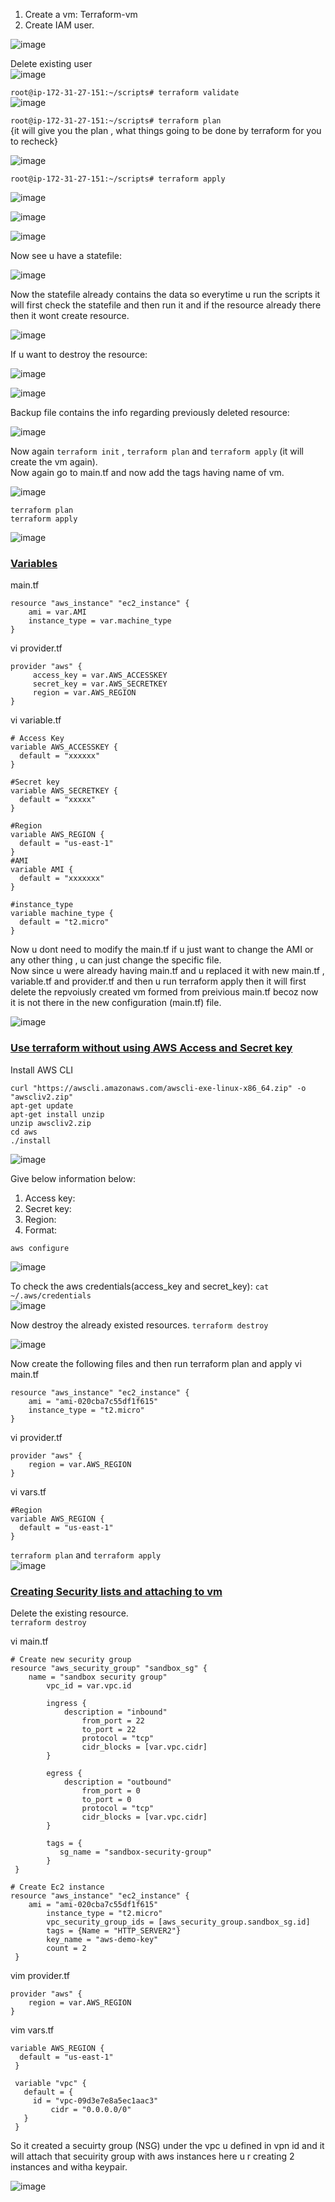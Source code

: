 1. Create a vm: Terraform-vm
2. Create IAM user.

![image](https://github.com/user-attachments/assets/ab0273bb-1293-4a17-8fa1-be987d3d4aa6)

Delete existing user  
![image](https://github.com/user-attachments/assets/746081f6-8744-4790-916b-6811d10ca476)

`root@ip-172-31-27-151:~/scripts# terraform validate`  
![image](https://github.com/user-attachments/assets/3376e2a7-0901-4374-87f1-5e873ef043ab)


`root@ip-172-31-27-151:~/scripts# terraform plan`  
{it will give you the plan , what things going to be done by terraform for you to recheck}  

![image](https://github.com/user-attachments/assets/c30d61b6-7a9d-47b7-988b-361163d04930)



`root@ip-172-31-27-151:~/scripts# terraform apply`

![image](https://github.com/user-attachments/assets/c0456a36-3a3e-4328-bfde-242c20d7b3cb)  

![image](https://github.com/user-attachments/assets/a25dae95-44ca-494c-a6c1-6afa87c848c9)  

![image](https://github.com/user-attachments/assets/1633d2c5-c490-4d82-8279-e4cde1677468)  

Now see u have a statefile: 

  
  
![image](https://github.com/user-attachments/assets/68583d6d-7178-4e06-bc07-80b1ae52ca03)

Now the statefile already contains the data so everytime u run the scripts it will first check the statefile and then run it and if the resource already there then it wont create resource.  

![image](https://github.com/user-attachments/assets/488e0183-d730-4794-8ef8-0a34ba71a045)

If u want to destroy the resource: 

![image](https://github.com/user-attachments/assets/35a64599-efd9-436c-91d9-a91d7af4dc5f)

![image](https://github.com/user-attachments/assets/2d735fbd-4422-46b1-84fc-d7942a553648)  

Backup file contains the info regarding previously deleted resource: 

![image](https://github.com/user-attachments/assets/ec49f423-e680-410b-b404-6be92b595d53)

Now again `terraform init` , `terraform plan` and `terraform apply` (it will create the vm again).  
Now again go to main.tf and now add the tags having name of vm.  

![image](https://github.com/user-attachments/assets/52e77b99-ab42-41d1-9832-6cb492da1f87)  

`terraform plan`  
`terraform apply`  

![image](https://github.com/user-attachments/assets/9bfded8d-910d-45aa-9e99-59671c4e9ce8)

### <ins>Variables</ins>  

main.tf  
```
resource "aws_instance" "ec2_instance" {
    ami = var.AMI
    instance_type = var.machine_type
}
```

vi provider.tf  
```
provider "aws" {
     access_key = var.AWS_ACCESSKEY
	 secret_key = var.AWS_SECRETKEY
	 region = var.AWS_REGION
}
```
vi variable.tf
```
# Access Key
variable AWS_ACCESSKEY {
  default = "xxxxxx"
}

#Secret key
variable AWS_SECRETKEY {
  default = "xxxxx"
}

#Region
variable AWS_REGION {
  default = "us-east-1"
}
#AMI
variable AMI {
  default = "xxxxxxx"
}

#instance_type
variable machine_type {
  default = "t2.micro"
}
```

Now u dont need to modify the main.tf if u just want to change the AMI or any other thing , u can just change the specific file.  
Now since u were already having main.tf and u replaced it with new main.tf , variable.tf and provider.tf and then u run terraform apply then it will first delete the repvoiusly created vm formed from preivious main.tf becoz now it is not there in the new configuration (main.tf) file.

![image](https://github.com/user-attachments/assets/be1c6ac0-c360-47b7-9e56-74a7aef83f21)


### <ins>Use terraform without using AWS Access and Secret key</ins>

Install AWS CLI  
```
curl "https://awscli.amazonaws.com/awscli-exe-linux-x86_64.zip" -o "awscliv2.zip"
apt-get update
apt-get install unzip
unzip awscliv2.zip
cd aws
./install
```

![image](https://github.com/user-attachments/assets/52327ae7-0a49-46f4-b5cd-59f3df9798b7)  


Give below information below: 
1. Access key: 
2. Secret key:
3. Region:
4. Format:

`aws configure`  

![image](https://github.com/user-attachments/assets/81c8d157-b72c-448e-8e4e-729e3cc3706d)

To check the aws credentials(access_key and secret_key): `cat ~/.aws/credentials`  
![image](https://github.com/user-attachments/assets/0f39e98f-78c5-4d98-a9ef-841df011cfe0)  

Now destroy the already existed resources. `terraform destroy`

![image](https://github.com/user-attachments/assets/73d0e10f-a3b5-436b-baeb-39e16e124b17)

Now create the following files and then run terraform plan and apply
vi main.tf
```
resource "aws_instance" "ec2_instance" {
    ami = "ami-020cba7c55df1f615"
	instance_type = "t2.micro"
}
```

vi provider.tf  
```
provider "aws" {
    region = var.AWS_REGION
}
```
  
vi vars.tf  
```
#Region
variable AWS_REGION {
  default = "us-east-1"
}
```

`terraform plan`  and `terraform apply`  
![image](https://github.com/user-attachments/assets/87c15481-4741-47c1-96bc-99acbdf300ef)  

### <ins>Creating Security lists and attaching to vm</ins>

Delete the existing resource.  
`terraform destroy`  

vi main.tf  
```
# Create new security group
resource "aws_security_group" "sandbox_sg" {
    name = "sandbox security group"
        vpc_id = var.vpc.id

        ingress {
            description = "inbound"
                from_port = 22
                to_port = 22
                protocol = "tcp"
                cidr_blocks = [var.vpc.cidr]
        }

        egress {
            description = "outbound"
                from_port = 0
                to_port = 0
                protocol = "tcp"
                cidr_blocks = [var.vpc.cidr]
        }

        tags = {
           sg_name = "sandbox-security-group"
        }
 }
 
# Create Ec2 instance
resource "aws_instance" "ec2_instance" {
    ami = "ami-020cba7c55df1f615"
        instance_type = "t2.micro"
        vpc_security_group_ids = [aws_security_group.sandbox_sg.id]
        tags = {Name = "HTTP_SERVER2"}
        key_name = "aws-demo-key"
        count = 2
 }

```

 vim provider.tf  
 ```
provider "aws" {
     region = var.AWS_REGION
 }
```

vim vars.tf  
```
variable AWS_REGION {
  default = "us-east-1"
 }
 
 variable "vpc" {
   default = {
     id = "vpc-09d3e7e8a5ec1aac3"
         cidr = "0.0.0.0/0"
   }
 }
```

So it created a secuirty group (NSG) under the vpc u defined in vpn id and it will attach that secuirity group with aws instances here u r creating 2 instances and witha keypair.  

![image](https://github.com/user-attachments/assets/f2cc068d-52d2-42c1-aaba-7d80b83bfefa)

  






